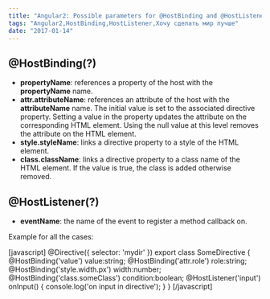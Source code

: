 ```yaml
---
title: "Angular2: Possible parameters for @HostBinding and @HostListener decorators"
tags: "Angular2,HostBinding,HostListener,Хочу сделать мир лучше"
date: "2017-01-14"
---
```


## @HostBinding(?)

- **propertyName**: references a property of the host with the **propertyName** name.
- **attr.attributeName**: references an attribute of the host with the **attributeName** name. The initial value is set to the associated directive property. Setting a value in the property updates the attribute on the corresponding HTML element. Using the null value at this level removes the attribute on the HTML element.
- **style.styleName**: links a directive property to a style of the HTML element.
- **class.className**: links a directive property to a class name of the HTML element. If the value is true, the class is added otherwise removed.

## @HostListener(?)

- **eventName**: the name of the event to register a method callback on.

Example for all the cases:

[javascript] @Directive({ selector: 'mydir' }) export class SomeDirective { @HostBinding('value') value:string; @HostBinding('attr.role') role:string; @HostBinding('style.width.px') width:number; @HostBinding('class.someClass') condition:boolean; @HostListener('input') onInput() { console.log('on input in directive'); } } [/javascript]
